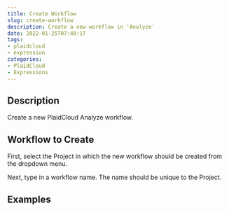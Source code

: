 ```yaml
---
title: Create Workflow
slug: create-workflow
description: Create a new workflow in 'Analyze'
date: 2022-01-25T07:40:17
tags:
- plaidcloud
- expression
categories:
- PlaidCloud
- Expressions
---
```



## Description


Create a new PlaidCloud Analyze workflow.



## Workflow to Create


First, select the Project in which the new workflow should be created from the dropdown menu.



Next, type in a workflow name. The name should be unique to the Project.








## Examples




